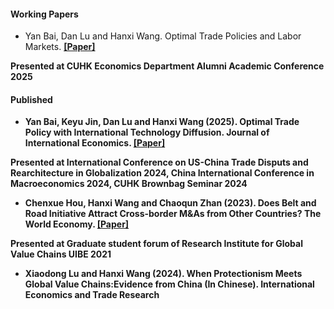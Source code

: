 #### Working Papers

- Yan Bai, Dan Lu and Hanxi Wang. Optimal Trade Policies and Labor Markets. <strong>[[Paper]](https://www.dropbox.com/scl/fi/y0adc0274lnr6gvq8z4dp/draft_tradepolicy_BLW.pdf?rlkey=zlevbeq9l3dhpoxyeedtnejiw&e=1&st=n2tlx4s0&dl=0)<strong>

Presented at CUHK Economics Department Alumni Academic Conference 2025


#### Published

- Yan Bai, Keyu Jin, Dan Lu and Hanxi Wang (2025). Optimal Trade Policy with International Technology Diffusion. <strong>Journal of International Economics</strong>. [[Paper]](https://www.sciencedirect.com/science/article/pii/S002219962400165X)

Presented at International Conference on US-China Trade Disputs and Rearchitecture in Globalization 2024, China International Conference in Macroeconomics 2024, CUHK Brownbag Seminar 2024

- Chenxue Hou, Hanxi Wang and Chaoqun Zhan (2023). Does Belt and Road Initiative Attract Cross-border M&As from Other Countries? <strong>The World Economy</strong>. [[Paper]](https://onlinelibrary.wiley.com/doi/full/10.1111/twec.13489)

Presented at Graduate student forum of Research Institute for Global Value Chains UIBE 2021

- Xiaodong Lu and Hanxi Wang (2024). When Protectionism Meets Global Value Chains:Evidence from China (In Chinese). <strong>International Economics and Trade Research



